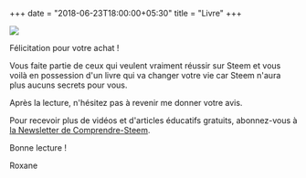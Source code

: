 +++
date = "2018-06-23T18:00:00+05:30"
title = "Livre"
+++

<img src="https://cdn.steemitimages.com/DQmf5ZB3T1aidqpNQvsArRBcN8CvV9KA42kqb2v2kAazksK/
Quand%20ils%20s'inscrivent%20a%CC%80%20la%20newsletter.jpg" style="max-height: 400px;"/>

Félicitation pour votre achat ! 

Vous faite partie de ceux qui veulent vraiment réussir sur Steem et vous voilà en possession d'un livre qui va changer votre vie car Steem n'aura plus aucuns secrets pour vous. 

Après la lecture, n'hésitez pas à revenir me donner votre avis. 

Pour recevoir plus de vidéos et d'articles éducatifs gratuits, abonnez-vous à <a href="http://comprendre-steem.us16.list-manage.com/subscribe/post?u=2f1fddee08a31641347645171&id=7814c03039">la Newsletter de Comprendre-Steem</a>. 

Bonne lecture ! 

Roxane

